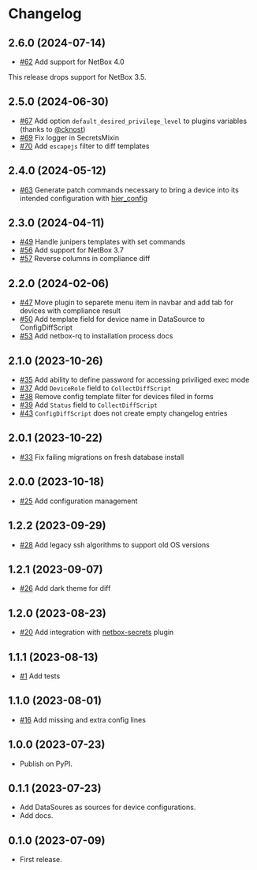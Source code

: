 # Changelog


## 2.6.0 (2024-07-14)

* [#62](https://github.com/miaow2/netbox-config-diff/issues/62) Add support for NetBox 4.0

This release drops support for NetBox 3.5.

## 2.5.0 (2024-06-30)

* [#67](https://github.com/miaow2/netbox-config-diff/issues/67) Add option `default_desired_privilege_level` to plugins variables (thanks to [@cknost](https://github.com/cknost))
* [#69](https://github.com/miaow2/netbox-config-diff/issues/69) Fix logger in SecretsMixin
* [#70](https://github.com/miaow2/netbox-config-diff/issues/80) Add `escapejs` filter to diff templates

## 2.4.0 (2024-05-12)

* [#63](https://github.com/miaow2/netbox-config-diff/issues/63) Generate patch commands necessary to bring a device into its intended configuration with [hier_config](https://github.com/netdevops/hier_config)

## 2.3.0 (2024-04-11)

* [#49](https://github.com/miaow2/netbox-config-diff/issues/49) Handle junipers templates with set commands
* [#56](https://github.com/miaow2/netbox-config-diff/issues/56) Add support for NetBox 3.7
* [#57](https://github.com/miaow2/netbox-config-diff/issues/57) Reverse columns in compliance diff

## 2.2.0 (2024-02-06)

* [#47](https://github.com/miaow2/netbox-config-diff/issues/47) Move plugin to separete menu item in navbar and add tab for devices with compliance result
* [#50](https://github.com/miaow2/netbox-config-diff/issues/50) Add template field for device name in DataSource to ConfigDiffScript
* [#53](https://github.com/miaow2/netbox-config-diff/issues/53) Add netbox-rq to installation process docs

## 2.1.0 (2023-10-26)

* [#35](https://github.com/miaow2/netbox-config-diff/issues/35) Add ability to define password for accessing priviliged exec mode
* [#37](https://github.com/miaow2/netbox-config-diff/issues/37) Add `DeviceRole` field to `CollectDiffScript`
* [#38](https://github.com/miaow2/netbox-config-diff/issues/38) Remove config template filter for devices filed in forms
* [#39](https://github.com/miaow2/netbox-config-diff/issues/39) Add `Status` field to `CollectDiffScript`
* [#43](https://github.com/miaow2/netbox-config-diff/issues/43) `ConfigDiffScript` does not create empty changelog entries

## 2.0.1 (2023-10-22)

* [#33](https://github.com/miaow2/netbox-config-diff/issues/33) Fix failing migrations on fresh database install

## 2.0.0 (2023-10-18)

* [#25](https://github.com/miaow2/netbox-config-diff/issues/25) Add configuration management

## 1.2.2 (2023-09-29)

* [#28](https://github.com/miaow2/netbox-config-diff/issues/28) Add legacy ssh algorithms to support old OS versions

## 1.2.1 (2023-09-07)

* [#26](https://github.com/miaow2/netbox-config-diff/issues/26) Add dark theme for diff

## 1.2.0 (2023-08-23)

* [#20](https://github.com/miaow2/netbox-config-diff/issues/20) Add integration with [netbox-secrets](https://github.com/Onemind-Services-LLC/netbox-secrets) plugin

## 1.1.1 (2023-08-13)

* [#1](https://github.com/miaow2/netbox-config-diff/issues/1) Add tests

## 1.1.0 (2023-08-01)

* [#16](https://github.com/miaow2/netbox-config-diff/issues/16) Add missing and extra config lines

## 1.0.0 (2023-07-23)

* Publish on PyPI.

## 0.1.1 (2023-07-23)

* Add DataSoures as sources for device configurations.
* Add docs.

## 0.1.0 (2023-07-09)

* First release.
